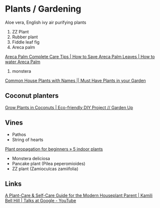 # Plants / Gardening

Aloe vera, English ivy air purifying plants

1. ZZ Plant
2. Rubber plant
3. Fiddle leaf fig
4. Areca palm

[Areca Palm Complete Care Tips | How to Save Areca Palm Leaves | How to water Areca Palm](https://www.youtube.com/watch?v=QPuoVzjkNpc)

1. monstera

[Common House Plants with Names || Must Have Plants in your Garden](https://www.youtube.com/watch?v=PR8lbGBLYI4)

## Coconut planters

[Grow Plants in Coconuts | Eco-friendly DIY Project // Garden Up](https://www.youtube.com/watch?v=SIf031rsh18)

## Vines

- Pathos
- String of hearts

[Plant propagation for beginners » 5 indoor plants](https://www.youtube.com/watch?v=Jh5oX0VRnzk)

- Monstera deliciosa
- Pancake plant (Pilea peperomioides)
- ZZ plant (Zamioculcas zamiifolia)

## Links

[A Plant-Care & Self-Care Guide for the Modern Houseplant Parent | Kamili Bell Hill | Talks at Google - YouTube](https://www.youtube.com/watch?v=_JiWL16gfN8)

